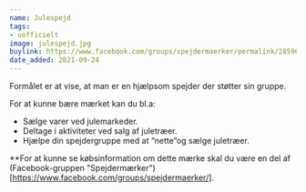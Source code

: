 ```yaml
---
name: Julespejd
tags:
- uofficielt
image: julespejd.jpg
buylink: https://www.facebook.com/groups/spejdermaerker/permalink/2859606254271405/
date_added: 2021-09-24
---
```

Formålet er at vise, at man er en hjælpsom spejder der støtter sin gruppe.

For at kunne bære mærket kan du bl.a:
- Sælge varer ved julemarkeder.
- Deltage i aktiviteter ved salg af juletræer.
- Hjælpe din spejdergruppe med at “nette”og sælge juletræer.

**For at kunne se købsinformation om dette mærke skal du være en del af (Facebook-gruppen "Spejdermærker")[https://www.facebook.com/groups/spejdermaerker/].